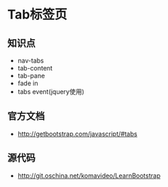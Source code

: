 Tab标签页
========

## 知识点

* nav-tabs
* tab-content
* tab-pane
* fade in 
* tabs event(jquery使用)

## 官方文档

* http://getbootstrap.com/javascript/#tabs

## 源代码

* http://git.oschina.net/komavideo/LearnBootstrap